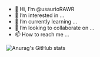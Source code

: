 - 👋 Hi, I’m @usaurioRAWR
- 👀 I’m interested in ...
- 🌱 I’m currently learning ...
- 💞️ I’m looking to collaborate on ...
- 📫 How to reach me ...

![Anurag's GitHub stats](https://github-readme-stats.vercel.app/api?username=usaurioRAWR&show_icons=true&theme=transparent)
